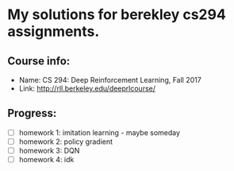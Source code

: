 # My solutions for berekley cs294 assignments.

## Course info:
- Name: CS 294: Deep Reinforcement Learning, Fall 2017
- Link: http://rll.berkeley.edu/deeprlcourse/


## Progress:
- [ ] homework 1: imitation learning - maybe someday
- [ ] homework 2: policy gradient
- [ ] homework 3: DQN
- [ ] homework 4: idk
